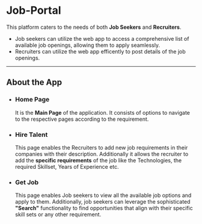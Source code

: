 # Job-Portal

This platform caters to the needs of both <b>Job Seekers</b> and <b>Recruiters</b>. 

- Job seekers can utilize the web app to access a comprehensive list of available job openings, allowing them to apply seamlessly.
- Recruiters can utilize the web app efficently to post details of the job openings.

---

## About the App

- ### Home Page
  It is the <b>Main Page</b> of the application. It consists of options to navigate to the respective pages according to the requirement.

- ### Hire Talent
  This page enables the Recruiters to add new job requirements in their companies with their description. Additionally it allows the recruiter to add the <b>specific requirements</b> of the job like the Technologies, the required Skillset, Years of Experience etc.

- ### Get Job
  This page enables Job seekers to view all the available job options and apply to them. Additionally, job seekers can leverage the sophisticated <b>"Search"</b> functionality to find opportunities that align with their specific skill sets or any other requirement.
  

